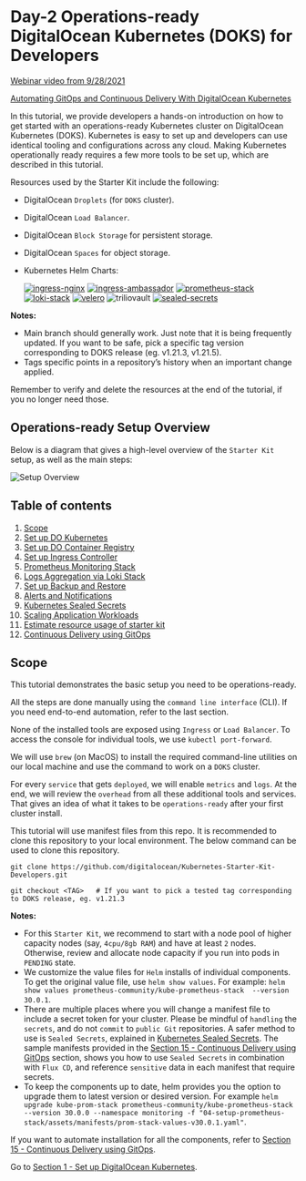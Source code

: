 # Day-2 Operations-ready DigitalOcean Kubernetes (DOKS) for Developers  

[Webinar video from 9/28/2021](https://www.youtube.com/watch?v=C48gUklH1DU&t=5s)

[Automating GitOps and Continuous Delivery With DigitalOcean Kubernetes](https://www.youtube.com/watch?v=zNfbjpOQRxQ&t=3s)

In this tutorial, we provide developers a hands-on introduction on how to get started with an operations-ready Kubernetes cluster on DigitalOcean Kubernetes (DOKS). Kubernetes is easy to set up and developers can use identical tooling and configurations across any cloud. Making Kubernetes operationally ready requires a few more tools to be set up, which are described in this tutorial.

Resources used by the Starter Kit include the following:

- DigitalOcean `Droplets` (for `DOKS` cluster).
- DigitalOcean `Load Balancer`.
- DigitalOcean `Block Storage` for persistent storage.
- DigitalOcean `Spaces` for object storage.
- Kubernetes Helm Charts:

    [![ingress-nginx](https://img.shields.io/static/v1?label=ingress-nginx&message=4.0.13&color=success)](https://artifacthub.io/packages/helm/ingress-nginx/ingress-nginx/4.0.13)
    [![ingress-ambassador](https://img.shields.io/static/v1?label=ingress-ambassador&message=7.2.2&color=success)](https://artifacthub.io/packages/helm/datawire/edge-stack/7.2.2)
    [![prometheus-stack](https://img.shields.io/static/v1?label=prometheus-stack&message=30.0.1&color=success)](https://artifacthub.io/packages/helm/prometheus-community/kube-prometheus-stack/30.0.1)
    [![loki-stack](https://img.shields.io/static/v1?label=loki-stack&message=2.5.1&color=success)](https://artifacthub.io/packages/helm/grafana/loki-stack/2.5.1)
    [![velero](https://img.shields.io/static/v1?label=velero&message=2.27.3&color=success)](https://artifacthub.io/packages/helm/vmware-tanzu/velero/2.27.3)
    ![triliovault](https://img.shields.io/static/v1?label=triliovault&message=2.6.3&color=success)
    [![sealed-secrets](https://img.shields.io/static/v1?label=sealed-secrets&message=2.0.2&color=success)](https://artifacthub.io/packages/helm/bitnami-labs/sealed-secrets/2.0.2)

**Notes:**

- Main branch should generally work. Just note that it is being frequently updated. If you want to be safe, pick a specific tag version corresponding to DOKS release (eg. v1.21.3, v1.21.5).
- Tags specific points in a repository’s history when an important change applied.

Remember to verify and delete the resources at the end of the tutorial, if you no longer need those.

## Operations-ready Setup Overview

Below is a diagram that gives a high-level overview of the `Starter Kit` setup, as well as the main steps:

![Setup Overview](assets/images/starter_kit_arch_overview.png)

## Table of contents

1. [Scope](#scope)
2. [Set up DO Kubernetes](01-setup-DOKS/README.md)
3. [Set up DO Container Registry](02-setup-DOCR/README.md)
4. [Set up Ingress Controller](03-setup-ingress-controller/README.md)
5. [Prometheus Monitoring Stack](04-setup-prometheus-stack/README.md)
6. [Logs Aggregation via Loki Stack](05-setup-loki-stack/README.md)
7. [Set up Backup and Restore](06-setup-backup-restore/README.md)
8. [Alerts and Notifications](07-alerting-and-notification/README.md)
9. [Kubernetes Sealed Secrets](08-kubernetes-sealed-secrets/README.md)
10. [Scaling Application Workloads](09-scaling-application-workloads/README.md)
11. [Estimate resource usage of starter kit](14-starter-kit-resource-usage/README.md)
12. [Continuous Delivery using GitOps](15-continuous-delivery-using-gitops/README.md)

## Scope

This tutorial demonstrates the basic setup you need to be operations-ready.

All the steps are done manually using the `command line interface` (CLI). If you need end-to-end automation, refer to the last section.

None of the installed tools are exposed using `Ingress` or `Load Balancer`. To access the console for individual tools, we use `kubectl port-forward`.

We will use `brew` (on MacOS) to install the required command-line utilities on our local machine and use the command to work on a `DOKS` cluster.

For every `service` that gets `deployed`, we will enable `metrics` and `logs`. At the end, we will review the `overhead` from all these additional tools and services. That gives an idea of what it takes to be `operations-ready` after your first cluster install.

This tutorial will use manifest files from this repo. It is recommended to clone this repository to your local environment. The below command can be used to clone this repository.

```shell
git clone https://github.com/digitalocean/Kubernetes-Starter-Kit-Developers.git

git checkout <TAG>   # If you want to pick a tested tag corresponding to DOKS release, eg. v1.21.3
```

**Notes:**

- For this `Starter Kit`, we recommend to start with a node pool of higher capacity nodes (say, `4cpu/8gb RAM`) and have at least `2` nodes. Otherwise, review and allocate node capacity if you run into pods in `PENDING` state.
- We customize the value files for `Helm` installs of individual components. To get the original value file, use `helm show values`. For example: `helm show values prometheus-community/kube-prometheus-stack  --version 30.0.1`.
- There are multiple places where you will change a manifest file to include a secret token for your cluster. Please be mindful of `handling` the `secrets`, and do not `commit` to `public Git` repositories. A safer method to use is `Sealed Secrets`, explained in [Kubernetes Sealed Secrets](08-kubernetes-sealed-secrets/README.md). The sample manifests provided in the [Section 15 - Continuous Delivery using GitOps](15-continuous-delivery-using-gitops/README.md) section, shows you how to use `Sealed Secrets` in combination with `Flux CD`, and reference `sensitive` data in each manifest that require secrets.
- To keep the components up to date, helm provides you the option to upgrade them to latest version or desired version. For example `helm upgrade kube-prom-stack prometheus-community/kube-prometheus-stack --version 30.0.0 --namespace monitoring -f "04-setup-prometheus-stack/assets/manifests/prom-stack-values-v30.0.1.yaml"`.

If you want to automate installation for all the components, refer to [Section 15 - Continuous Delivery using GitOps](15-continuous-delivery-using-gitops/README.md).

Go to [Section 1 - Set up DigitalOcean Kubernetes](01-setup-DOKS/README.md).
